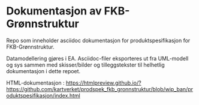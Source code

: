 # Dokumentasjon av FKB-Grønnstruktur #

Repo som inneholder asciidoc dokumentasjon for produktspesifikasjon for FKB-Grønnstruktur.

Datamodellering gjøres i EA. Asciidoc-filer eksporteres ut fra UML-modell og sys sammen med skisser/bilder og tilleggstekster til helhetlig dokumentasjon i dette repoet.

HTML-dokumentasjon :
https://htmlpreview.github.io/?https://github.com/kartverket/prodspek_fkb_gronnstruktur/blob/wip_ban/produktspesifikasjon/index.html

